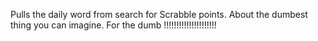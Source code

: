 Pulls the daily word from search for Scrabble points. About the dumbest thing you can imagine. For the dumb !!!!!!!!!!!!!!!!!!!!!
